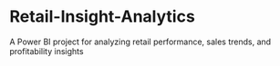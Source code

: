 # Retail-Insight-Analytics
A Power BI project for analyzing retail performance, sales trends, and profitability insights
